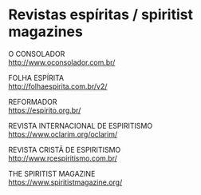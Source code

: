 # Revistas espíritas / spiritist magazines

O CONSOLADOR  
http://www.oconsolador.com.br/  
  
FOLHA ESPÍRITA  
http://folhaespirita.com.br/v2/  
  
REFORMADOR	  
https://espirito.org.br/  
  
REVISTA INTERNACIONAL DE ESPIRITISMO  
https://www.oclarim.org/oclarim/  
  
REVISTA CRISTÃ DE ESPIRITISMO  
http://www.rcespiritismo.com.br/  
  
THE SPIRITIST MAGAZINE  
https://www.spiritistmagazine.org/  

